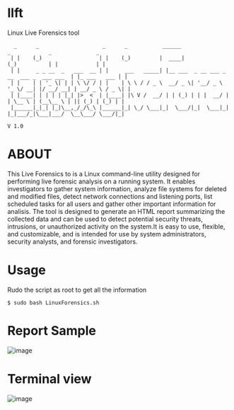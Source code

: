 # llft
Linux Live Forensics tool
```
  _      _                    _      _           ______                       _            _              _ 
 | |    (_)                  | |    (_)         |  ____|                     (_)          | |            | |
 | |     _ _ __  _   ___  __ | |     ___   _____| |__ ___  _ __ ___ _ __  ___ _  ___ ___  | |_ ___   ___ | |
 | |    | | '_ \| | | \ \/ / | |    | \ \ / / _ \  __/ _ \| '__/ _ \ '_ \/ __| |/ __/ __| | __/ _ \ / _ \| |
 | |____| | | | | |_| |>  <  | |____| |\ V /  __/ | | (_) | | |  __/ | | \__ \ | (__\__ \ | || (_) | (_) | |
 |______|_|_| |_|\__,_/_/\_\ |______|_| \_/ \___|_|  \___/|_|  \___|_| |_|___/_|\___|___/  \__\___/ \___/|_|
                                                                                                   V 1.0
```                                                                                                           
                                                                                                            
# ABOUT

This Live Forensics to is a Linux command-line utility designed for performing live forensic analysis on a running system. It enables investigators to gather system information, analyze file systems for deleted and modified files, detect network connections and listening ports, list scheduled tasks for all users and gather other important information for analisis. The tool is designed to generate an HTML report summarizing the collected data and can be used to detect potential security threats, intrusions, or unauthorized activity on the system.It is easy to use, flexible, and customizable, and is intended for use by system administrators, security analysts, and forensic investigators.

# Usage
Rudo the script as root to get all the information
```
$ sudo bash LinuxForensics.sh 

```
# Report Sample

![image](https://user-images.githubusercontent.com/87453508/218552402-31081346-4c49-4c12-9be4-4f89d1c3cc3f.png)

# Terminal view

![image](https://user-images.githubusercontent.com/87453508/218553998-1d3905e9-5719-4a35-82f0-2629d18e5d0e.png)
